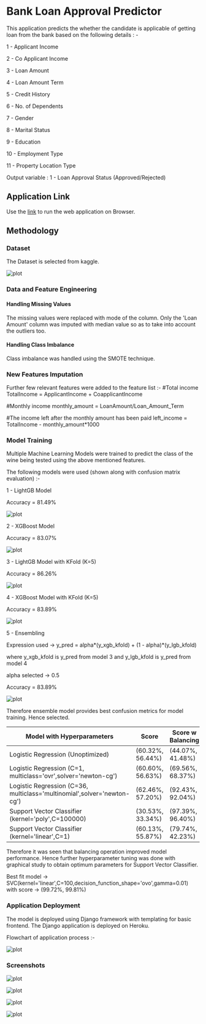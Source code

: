 # Bank Loan Approval Predictor
This application predicts the whether the candidate is applicable of getting loan from the bank based on the following details : - 

1 - Applicant Income

2 - Co Applicant Income

3 - Loan Amount

4 - Loan Amount Term

5 - Credit History

6 - No. of Dependents

7 - Gender

8 - Marital Status

9 - Education

10 - Employment Type

11 - Property Location Type

Output variable :
1 - Loan Approval Status (Approved/Rejected)

## Application Link

Use the [link](https://bank-loan-pro.herokuapp.com/) to run the web application on Browser.

## Methodology
### Dataset
The Dataset is selected from kaggle.

![plot](./wine_app/ml_models/CountPlot.png)

### Data and Feature Engineering
#### Handling Missing Values
The missing values were replaced with mode of the column. Only the 'Loan Amount' column was imputed with median value so as to take into account the outliers too. 

#### Handling Class Imbalance
Class imbalance was handled using the SMOTE technique.

### New Features Imputation
Further few relevant features were added to the feature list :- 
#Total income
TotalIncome = ApplicantIncome  + CoapplicantIncome
 
#Monthly income
monthly_amount = LoanAmount/Loan_Amount_Term

#The income left after the monthly amount has been paid
left_income = TotalIncome - monthly_amount*1000



### Model Training

Multiple Machine Learning Models were trained to predict the class of the wine being tested using the above mentioned features. 

The following models were used (shown along with confusion matrix evaluation) :-

1 - LightGB Model

Accuracy = 81.49%

![plot](./lgb1.JPG)

2 - XGBoost Model

Accuracy = 83.07%

![plot](./xgb1.JPG)

3 - LightGB Model with KFold (K=5)

Accuracy = 86.26%

![plot](./lgb2.JPG)

4 - XGBoost Model with KFold (K=5)

Accuracy = 83.89%

![plot](./xgb2.JPG)

5 - Ensembling 

Expression used -> y_pred = alpha*(y_xgb_kfold) + (1 - alpha)*(y_lgb_kfold)

where y_xgb_kfold is y_pred from model 3 and y_lgb_kfold is y_pred from model 4

alpha selected -> 0.5

Accuracy = 83.89%

![plot](./en.JPG)

Therefore ensemble model provides best confusion metrics for model training. Hence selected.





| Model with Hyperparameters                                               | Score             | Score w Balancing |
| ------------------------------------------------------------------------ | ----------------- |------------------ |
| Logistic Regression (Unoptimized)                                        | (60.32%, 56.44%)  | (44.07%, 41.48%)  |
| Logistic Regression (C=1, multiclass='ovr',solver='newton-cg')           | (60.60%, 56.63%)  | (69.56%, 68.37%)  |
| Logistic Regression (C=36, multiclass='multinomial',solver='newton-cg')  | (62.46%, 57.20%)  | (92.43%, 92.04%)  |
| Support Vector Classifier (kernel='poly',C=100000)                       | (30.53%, 33.34%)  | (97.39%, 96.40%)  |
| Support Vector Classifier (kernel='linear',C=1)                          | (60.13%, 55.87%)  | (79.74%, 42.23%)  |

Therefore it was seen that balancing operation improved model performance. Hence further hyperparameter tuning was done with graphical study to obtain optimum parameters for Support Vector Classifier. 

Best fit model -> SVC(kernel='linear',C=100,decision_function_shape='ovo',gamma=0.01)
with score -> (99.72%, 99.81%)


### Application Deployment
The model is deployed using Django framework with templating for basic frontend. The Django application is deployed on Heroku.

Flowchart of application process :-

![plot](./Flowchart.png)

### Screenshots

![plot](./Opening1.PNG)

![plot](./Opening2.PNG)

![plot](./Opening3.PNG)

![plot](./Result.PNG)
